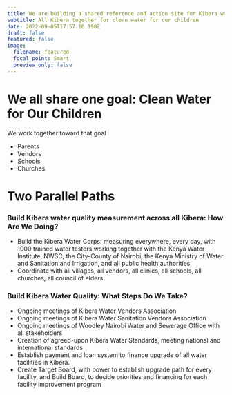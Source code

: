 ```yaml
---
title: We are building a shared reference and action site for Kibera water standards
subtitle: All Kibera together for clean water for our children
date: 2022-09-05T17:57:10.190Z
draft: false
featured: false
image:
  filename: featured
  focal_point: Smart
  preview_only: false
---
```

# We all share one goal: Clean Water for Our Children

We work together toward that goal
- Parents
- Vendors
- Schools
- Churches

# Two Parallel Paths

### Build Kibera water quality measurement across all Kibera: How Are We Doing?

* Build the Kibera Water Corps: measuring everywhere, every day, with 1000 trained water testers working together with the Kenya Water Institute, NWSC, the City-County of Nairobi, the Kenya Ministry of Water and Sanitation and Irrigation, and all public health authorities
* Coordinate with all villages, all vendors, all clinics, all schools, all churches, all council of elders

### Build Kibera Water Quality: What Steps Do We Take?

* Ongoing meetings of Kibera Water Vendors Association
* Ongoing meetings of Kibera Water Sanitation Vendors Association
* Ongoing meetings of Woodley Nairobi Water and Sewerage Office with all stakeholders
* Creation of agreed-upon Kibera Water Standards, meeting national and international standards
* Establish payment and loan system to finance upgrade of all water facilities in Kibera. 
* Create Target Board, with power to establish upgrade path for every facility, and Build Board, to decide priorities and financing for each facility improvement program
